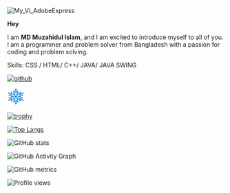 ![My_Vi_AdobeExpress](https://user-images.githubusercontent.com/121981117/236917458-b5aea697-8b21-40d5-91fb-5c0a200a2a81.gif)


****Hey**** 

I am **MD Muzahidul Islam**, and I am excited to introduce myself to all of you. I am a programmer and problem solver from Bangladesh with a passion for coding and problem solving.


Skills: CSS / HTML/ C++/ JAVA/ JAVA SWING

[<img src='https://cdn.jsdelivr.net/npm/simple-icons@3.0.1/icons/github.svg' alt='github' height='40'>](https://github.com/MUZAHID0408)  

<a href='https://archiveprogram.github.com/'><img src='https://raw.githubusercontent.com/acervenky/animated-github-badges/master/assets/acbadge.gif' width='40' height='40'></a> 

[![trophy](https://github-profile-trophy.vercel.app/?username=MUZAHID0408)](https://github.com/ryo-ma/github-profile-trophy)

[![Top Langs](https://github-readme-stats.vercel.app/api/top-langs/?username=MUZAHID0408)](https://github.com/anuraghazra/github-readme-stats)

![GitHub stats](https://github-readme-stats.vercel.app/api?username=MUZAHID0408&show_icons=true)  

![GitHub Activity Graph](https://activity-graph.herokuapp.com/graph?username=MUZAHID0408)  

![GitHub metrics](https://metrics.lecoq.io/MUZAHID0408)  

![Profile views](https://gpvc.arturio.dev/MUZAHID0408)  
